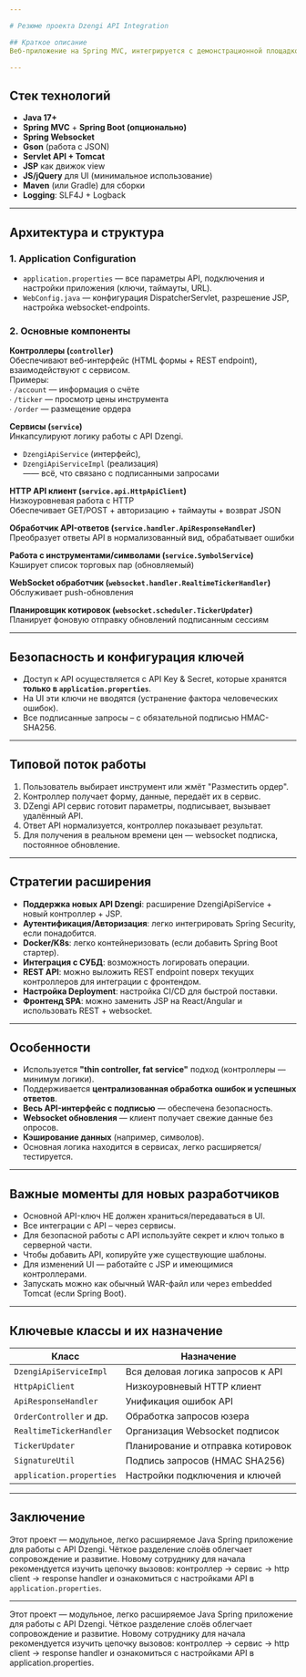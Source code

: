```yaml
---

# Резюме проекта Dzengi API Integration

## Краткое описание
Веб-приложение на Spring MVC, интегрируется с демонстрационной площадкой Dzengi (Binance-like API). Позволяет просматривать информацию о счёте и рынке, размещать ордера, получать в реальном времени котировки.

---
```


## Стек технологий

- **Java 17+**
- **Spring MVC** + **Spring Boot (опционально)**
- **Spring Websocket**
- **Gson** (работа с JSON)
- **Servlet API + Tomcat**
- **JSP** как движок view
- **JS/jQuery** для UI (минимальное использование)
- **Maven** (или Gradle) для сборки
- **Logging**: SLF4J + Logback

---

## Архитектура и структура

### 1. Application Configuration
- `application.properties` — все параметры API, подключения и настройки приложения (ключи, таймауты, URL).
- `WebConfig.java` — конфигурация DispatcherServlet, разрешение JSP, настройка websocket-endpoints.

### 2. Основные компоненты

**Контроллеры (`controller`)**  
Обеспечивают веб-интерфейс (HTML формы + REST endpoint), взаимодействуют с сервисом.  
Примеры:  
∙ `/account` — информация о счёте  
∙ `/ticker` — просмотр цены инструмента  
∙ `/order` — размещение ордера

**Сервисы (`service`)**  
Инкапсулируют логику работы с API Dzengi.  
- `DzengiApiService` (интерфейс),  
- `DzengiApiServiceImpl` (реализация)  
—— всё, что связано с подписанными запросами

**HTTP API клиент (`service.api.HttpApiClient`)**  
Низкоуровневая работа с HTTP  
Обеспечивает GET/POST + авторизацию + таймауты + возврат JSON

**Обработчик API-ответов (`service.handler.ApiResponseHandler`)**  
Преобразует ответы API в нормализованный вид, обрабатывает ошибки

**Работа с инструментами/символами (`service.SymbolService`)**  
Кэширует список торговых пар (обновляемый)

**WebSocket обработчик (`websocket.handler.RealtimeTickerHandler`)**  
Обслуживает push-обновления

**Планировщик котировок (`websocket.scheduler.TickerUpdater`)**  
Планирует фоновую отправку обновлений подписанным сессиям

---

## Безопасность и конфигурация ключей

- Доступ к API осуществляется с API Key & Secret, которые хранятся **только в `application.properties`**.
- На UI эти ключи не вводятся (устранение фактора человеческих ошибок).
- Все подписанные запросы – с обязательной подписью HMAC-SHA256.

---

## Типовой поток работы

1. Пользователь выбирает инструмент или жмёт "Разместить ордер".
2. Контроллер получает форму, данные, передаёт их в сервис.
3. DZengi API сервис готовит параметры, подписывает, вызывает удалённый API.
4. Ответ API нормализуется, контроллер показывает результат.
5. Для получения в реальном времени цен — websocket подписка, постоянное обновление.

---

## Стратегии расширения

- **Поддержка новых API Dzengi**: расширение DzengiApiService + новый контроллер + JSP.
- **Аутентификация/Авторизация**: легко интегрировать Spring Security, если понадобится.
- **Docker/K8s**: легко контейнеризовать (если добавить Spring Boot стартер).
- **Интеграция с СУБД**: возможность логировать операции.
- **REST API**: можно выложить REST endpoint поверх текущих контроллеров для интеграции с фронтендом.
- **Настройка Deployment**: настройка CI/CD для быстрой поставки.
- **Фронтенд SPA**: можно заменить JSP на React/Angular и использовать REST + websocket.

---

## Особенности

- Используется **"thin controller, fat service"** подход (контроллеры — минимум логики).
- Поддерживается **централизованная обработка ошибок и успешных ответов**.
- **Весь API-интерфейс с подписью** — обеспечена безопасность.
- **Websocket обновления** — клиент получает свежие данные без опросов.
- **Кэширование данных** (например, символов).
- Основная логика находится в сервисах, легко расширяется/тестируется.

---

## Важные моменты для новых разработчиков

- Основной API-ключ НЕ должен храниться/передаваться в UI.
- Все интеграции c API – через сервисы.
- Для безопасной работы с API используйте секрет и ключ только в серверной части.
- Чтобы добавить API, копируйте уже существующие шаблоны.
- Для изменений UI — работайте с JSP и имеющимися контроллерами.
- Запускать можно как обычный WAR-файл или через embedded Tomcat (если Spring Boot).

---

## Ключевые классы и их назначение

|Класс|Назначение|
|---|---|
|`DzengiApiServiceImpl`| Вся деловая логика запросов к API|
|`HttpApiClient`| Низкоуровневый HTTP клиент|
|`ApiResponseHandler`| Унификация ошибок API|
|`OrderController` и др.| Обработка запросов юзера|
|`RealtimeTickerHandler`| Организация Websocket подписок|
|`TickerUpdater`| Планирование и отправка котировок|
|`SignatureUtil`| Подпись запросов (HMAC SHA256)|
|`application.properties`| Настройки подключения и ключей|

---

## Заключение
Этот проект — модульное, легко расширяемое Java Spring приложение для работы с API Dzengi. Чёткое разделение слоёв облегчает сопровождение и развитие. Новому сотруднику для начала рекомендуется изучить цепочку вызовов: контроллер → сервис → http client → response handler и ознакомиться с настройками API в `application.properties`.

---
Этот проект — модульное, легко расширяемое Java Spring приложение для работы с API Dzengi. Чёткое разделение слоёв облегчает сопровождение и развитие. Новому сотруднику для начала рекомендуется изучить цепочку вызовов: контроллер → сервис → http client → response handler и ознакомиться с настройками API в application.properties.
